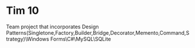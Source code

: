 # Tim 10
Team project that incorporates Design Patterns(Singletone,Factory,Builder,Bridge,Decorator,Memento,Command,Strategy)\Windows Forms\C#\MySQL\SQLite
